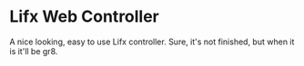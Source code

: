 # Lifx Web Controller
A nice looking, easy to use Lifx controller.
Sure, it's not finished, but when it is it'll be gr8.
